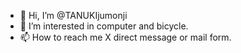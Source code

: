 - 👋 Hi, I’m @TANUKIjumonji
- 👀 I’m interested in computer and bicycle.
- 📫 How to reach me X direct message or mail form.

<!---
TANUKIjumonji/TANUKIjumonji is a ✨ special ✨ repository because its `README.md` (this file) appears on your GitHub profile.
You can click the Preview link to take a look at your changes.
--->
